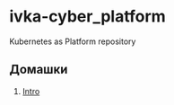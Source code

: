 # ivka-cyber_platform
Kubernetes as Platform repository

## Домашки

1. [Intro](./kubernetes-intro)
